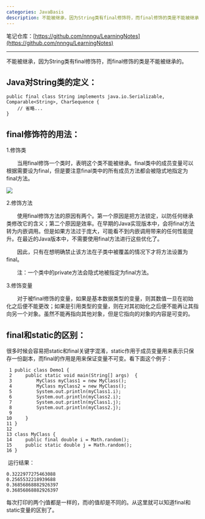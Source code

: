 ```yaml
---
categories: JavaBasis
description: 不能被继承，因为String类有final修饰符，而final修饰的类是不能被继承的。
---
```


笔记仓库：[https://github.com/nnngu/LearningNotes](https://github.com/nnngu/LearningNotes)    

---

不能被继承，因为String类有final修饰符，而final修饰的类是不能被继承的。

## **Java对String类的定义：**

```
public final class String implements java.io.Serializable, Comparable<String>, CharSequence {
    // 省略...　
}
```

## final修饰符的用法：

1.修饰类

　　当用final修饰一个类时，表明这个类不能被继承。final类中的成员变量可以根据需要设为final，但是要注意final类中的所有成员方法都会被隐式地指定为final方法。

![][1]

2.修饰方法

　　使用final修饰方法的原因有两个。第一个原因是把方法锁定，以防任何继承类修改它的含义；第二个原因是效率。在早期的Java实现版本中，会将final方法转为内嵌调用。但是如果方法过于庞大，可能看不到内嵌调用带来的任何性能提升。在最近的Java版本中，不需要使用final方法进行这些优化了。

　　因此，只有在想明确禁止该方法在子类中被覆盖的情况下才将方法设置为final。

　　注：一个类中的private方法会隐式地被指定为final方法。

3.修饰变量

　　对于被final修饰的变量，如果是基本数据类型的变量，则其数值一旦在初始化之后便不能更改；如果是引用类型的变量，则在对其初始化之后便不能再让其指向另一个对象。虽然不能再指向其他对象，但是它指向的对象的内容是可变的。

## final和static的区别：

很多时候会容易把static和final关键字混淆，static作用于成员变量用来表示只保存一份副本，而final的作用是用来保证变量不可变。看下面这个例子：

```
 1 public class Demo1 {
 2     public static void main(String[] args)  {
 3         MyClass myClass1 = new MyClass();
 4         MyClass myClass2 = new MyClass();
 5         System.out.println(myClass1.i);
 6         System.out.println(myClass2.i);
 7         System.out.println(myClass1.j);
 8         System.out.println(myClass2.j);
 9 
10     }
11 }
12 
13 class MyClass {
14     public final double i = Math.random();
15     public static double j = Math.random();
16 }
```

 运行结果：

```
0.3222977275463088
0.2565532218939688
0.36856868882926397
0.36856868882926397
```

每次打印的两个j值都是一样的，而i的值却是不同的。从这里就可以知道final和static变量的区别了。


  [1]: https://www.github.com/nnngu/FigureBed/raw/master/2018/1/21/1516470278278.jpg